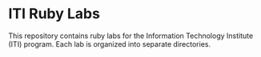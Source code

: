 # ITI Ruby Labs

This repository contains ruby labs for the Information Technology Institute (ITI) program. Each lab is organized into separate directories.

